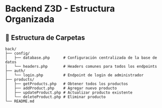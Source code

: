 # Backend Z3D - Estructura Organizada

## 📁 Estructura de Carpetas

```
back/
├── config/
│   ├── database.php      # Configuración centralizada de la base de datos
│   └── headers.php       # Headers comunes para todos los endpoints
├── auth/
│   └── login.php         # Endpoint de login de administrador
├── products/
│   ├── getProducts.php   # Obtener todos los productos
│   ├── addProduct.php    # Agregar nuevo producto
│   ├── updateProduct.php # Actualizar producto existente
│   └── deleteProduct.php # Eliminar producto
└── README.md
```

<!-- ## 🔧 Configuración

### Base de Datos
- **Host**: localhost
- **Base de datos**: z3d
- **Usuario**: root (configurable en `config/database.php`)
- **Contraseña**: (configurable en `config/database.php`)

### Tablas Requeridas

#### z3d_useradmin
```sql
CREATE TABLE z3d_useradmin (
    id INT AUTO_INCREMENT PRIMARY KEY,
    Admin VARCHAR(255) NOT NULL,
    password VARCHAR(255) NOT NULL
);
```

#### productos
```sql
CREATE TABLE productos (
    id INT AUTO_INCREMENT PRIMARY KEY,
    nombre VARCHAR(255) NOT NULL,
    precio DECIMAL(10,2) NOT NULL,
    img TEXT,
    descripcion TEXT
);
```

## 🌐 Endpoints Disponibles

### Autenticación
- `POST /auth/login.php` - Login de administrador

### Productos
- `GET /products/getProducts.php` - Obtener todos los productos
- `POST /products/addProduct.php` - Agregar producto
- `POST /products/updateProduct.php` - Actualizar producto
- `POST /products/deleteProduct.php` - Eliminar producto

## 📝 Uso

Todos los endpoints devuelven respuestas en formato JSON con la siguiente estructura:

```json
{
    "success": true/false,
    "data": {...}, // o "error": "mensaje de error"
    "message": "mensaje opcional"
}
```

## 🔒 Seguridad

- Todos los endpoints incluyen headers CORS para desarrollo
- Las consultas usan PDO con prepared statements para prevenir SQL injection
- Manejo centralizado de errores de base de datos -->
